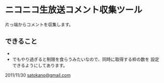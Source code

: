 ニコニコ生放送コメント収集ツール
==================================================

片っ端からコメントを収集します。

できること
----------

- 
- でもやり過ぎると制限を食らうみたいなので、同時に取得する枠の数を
設定できるようにしてあります。

2011/11/30
satokano@gmail.com

